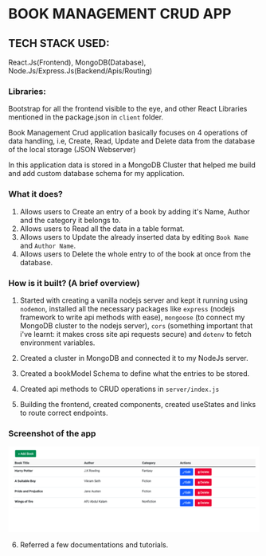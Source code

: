 # BOOK MANAGEMENT CRUD APP

## TECH STACK USED:

React.Js(Frontend), MongoDB(Database), Node.Js/Express.Js(Backend/Apis/Routing)

### Libraries:

Bootstrap for all the frontend visible to the eye, and other React Libraries mentioned in the package.json in `client` folder.

Book Management Crud application basically focuses on 4 operations of data handling, i.e, Create, Read, Update and Delete data from the database of the local storage (JSON Webserver)

In this application data is stored in a MongoDB Cluster that helped me build and add custom database schema for my application.

### What it does?

1. Allows users to Create an entry of a book by adding it's Name, Author and the category it belongs to.
2. Allows users to Read all the data in a table format.
3. Allows users to Update the already inserted data by editing `Book Name` and `Author Name`.
4. Allows users to Delete the whole entry to of the book at once from the database.

### How is it built? (A brief overview)

1. Started with creating a vanilla nodejs server and kept it running using `nodemon`, installed all the necessary packages like `express` (nodejs framework to write api methods with ease), `mongoose` (to connect my MongoDB cluster to the nodejs server), `cors` (something important that i've learnt: it makes cross site api requests secure) and `dotenv` to fetch environment variables.

2. Created a cluster in MongoDB and connected it to my NodeJs server.
3. Created a bookModel Schema to define what the entries to be stored.
4. Created api methods to CRUD operations in `server/index.js`
5. Building the frontend, created components, created useStates and links to route correct endpoints.

### Screenshot of the app

![Home Page of the App](home.png)

6. Referred a few documentations and tutorials.
